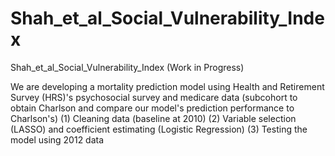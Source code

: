 # Shah_et_al_Social_Vulnerability_Index
Shah_et_al_Social_Vulnerability_Index (Work in Progress)

We are developing a mortality prediction model using Health and Retirement Survey (HRS)'s psychosocial survey 
and medicare data (subcohort to obtain Charlson and compare our model's prediction performance to Charlson's)
(1) Cleaning data (baseline at 2010) 
(2) Variable selection (LASSO) and coefficient estimating (Logistic Regression)
(3) Testing the model using 2012 data
